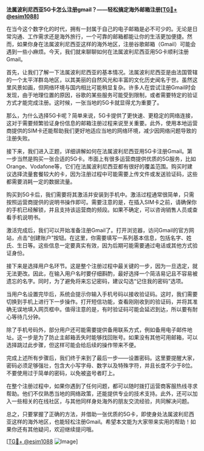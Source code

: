 **法属波利尼西亚5G卡怎么注册gmail？——轻松搞定海外邮箱注册[[TG💪+ @esim1088](https://t.me/s/esim1088)]**

在当今这个数字化的时代，拥有一封属于自己的电子邮箱是必不可少的。无论是日常沟通、工作需求还是海外旅行，一个可靠的邮箱都能让你的生活更加便捷。然而，如果你身在法属波利尼西亚这样的海外地区，注册谷歌邮箱（Gmail）可能会遇到一些小麻烦。今天，我们就来聊聊如何在法属波利尼西亚用5G卡顺利注册Gmail。

首先，让我们了解一下法属波利尼西亚的基本情况。法属波利尼西亚是由法国管辖的一个太平洋群岛地区，以其美丽的自然风光和丰富的文化历史闻名于世。虽然这里风景如画，但网络环境与国内相比可能稍显复杂。许多人在尝试注册Gmail时会发现，由于地理位置的原因，谷歌的某些服务可能受到限制，或者需要特定的验证方式才能完成注册。这时候，一张当地的5G卡就显得尤为重要了。

那么，为什么选择5G卡呢？简单来说，5G卡提供了更快速、更稳定的网络连接，这对于需要频繁验证身份信息的邮箱注册过程来说至关重要。此外，使用本地运营商提供的SIM卡还能帮助我们更好地适应当地的网络环境，减少因网络问题导致的注册失败。

接下来，我们进入正题，详细讲解如何在法属波利尼西亚用5G卡注册Gmail。第一步当然是购买一张合适的5G卡。市面上有很多运营商提供优质的5G服务，比如Orange、Vodafone等，它们在法属波利尼西亚都有很好的覆盖范围。购买时建议选择流量套餐较大的卡，因为注册过程中可能需要上传文件或发送验证码，这些都需要消耗一定的数据流量。

购买到5G卡后，我们需要将其激活并安装到手机中。激活过程通常很简单，只需按照运营商提供的说明书操作即可。需要注意的是，在插入SIM卡之前，请确保你的手机已经解锁，并且支持该运营商的频段。如果不确定，可以咨询销售人员或查看手机说明书。

激活完成后，我们可以开始准备注册Gmail了。打开浏览器，访问Gmail的官方网站，点击“创建账户”按钮。在这里，你需要填写一系列基本信息，包括名字、姓氏、生日等。这些信息一定要真实有效，因为后期可能需要通过电话或其他方式验证身份。

接下来是选择用户名环节。这是整个注册过程中最关键的一步，因为一旦选定，就无法更改。因此，在输入用户名时要仔细斟酌，最好选择一个简洁易记且不容易被遗忘的名字。同时，为了避免将来忘记密码，建议勾选“记住我的密码”选项。

当用户名设置完毕后，系统会提示你输入手机号码以接收验证码。这时，我们需要切换到手机上进行下一步操作。打开短信功能，查看刚刚收到的验证码，并将其准确无误地填入网页框中。值得注意的是，有时验证码可能会延迟到达，所以要有耐心等待几分钟。

除了手机号码外，部分用户还可能需要提供备用联系方式，例如备用电子邮件地址。这一步是为了防止主邮箱丢失时能够找回账号。如果没有其他可用邮箱，可以选择跳过此步骤，但这样可能会给后续的操作带来不便。

完成上述所有步骤后，我们终于来到了最后一步——设置密码。这里要提醒大家，密码必须足够强壮，包含大小写字母、数字以及特殊字符，并且长度不少于8位。不要使用过于简单的密码，以免被盗号者盯上。

在整个注册过程中，如果你遇到了任何问题，都可以随时拨打运营商客服热线寻求帮助。他们不仅熟悉当地的网络政策，还能提供专业的技术支持。此外，还可以加入一些相关的在线社区，与其他同样身处海外的朋友交流经验，共同解决问题。

总之，只要掌握了正确的方法，并借助一张优质的5G卡，即使身处法属波利尼西亚这样的海外地区，也能轻松注册Gmail。希望本文能为大家带来实用的帮助！如果你还有其他疑问，欢迎继续提问哦。

[[TG💪+ @esim1088](https://t.me/s/esim1088) ![Image](https://i.postimg.cc/4NQfJmqS/Snipaste-2025-05-13-00-14-12.png)]